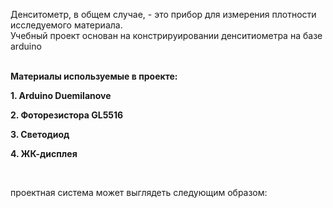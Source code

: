 <p>Денситометр, в общем случае, - это прибор для измерения плотности исследуемого материала. <br />Учебный проект основан на констрируировании денситиометра на базе arduino</p>
<p><br /><strong>Материалы используемые в проекте:</strong></p>
<p><strong>1. Arduino Duemilanove</strong></p>
<p><strong>2. Фоторезистора GL5516</strong></p>
<p><strong>3. Светодиод</strong></p>
<p><strong>4. ЖК-дисплея</strong></p>
<p>&nbsp;</p>
<p>проектная система может выглядеть следующим образом:</p>
<p><img class="t847__img t-img loaded" src="https://optim.tildacdn.com/tild6232-6538-4432-b838-393063643139/-/resize/920x/-/format/webp/33333.jpg" alt="" data-original="https://static.tildacdn.com/tild6232-6538-4432-b838-393063643139/33333.jpg" /></p>
